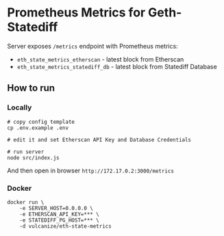 # Prometheus Metrics for Geth-Statediff

Server exposes `/metrics` endpoint with Prometheus metrics:
* `eth_state_metrics_etherscan` - latest block from Etherscan
* `eth_state_metrics_statediff_db` - latest block from Statediff Database

## How to run

### Locally


```
# copy config template
cp .env.example .env

# edit it and set Etherscan API Key and Database Credentials

# run server
node src/index.js 
```
And then open in browser `http://172.17.0.2:3000/metrics`

### Docker 

```
docker run \
    -e SERVER_HOST=0.0.0.0 \
    -e ETHERSCAN_API_KEY=*** \
    -e STATEDIFF_PG_HOST=*** \
    -d vulcanize/eth-state-metrics
```